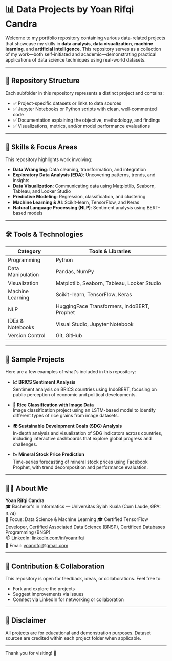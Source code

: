 # 📊 Data Projects by Yoan Rifqi Candra

Welcome to my portfolio repository containing various data-related projects that showcase my skills in **data analysis**, **data visualization**, **machine learning**, and **artificial intelligence**. This repository serves as a collection of my work—both self-initiated and academic—demonstrating practical applications of data science techniques using real-world datasets.

---

## 📂 Repository Structure

Each subfolder in this repository represents a distinct project and contains:

- ✅ Project-specific datasets or links to data sources  
- ✅ Jupyter Notebooks or Python scripts with clean, well-commented code  
- ✅ Documentation explaining the objective, methodology, and findings  
- ✅ Visualizations, metrics, and/or model performance evaluations  

---

## 🧠 Skills & Focus Areas

This repository highlights work involving:

- **Data Wrangling**: Data cleaning, transformation, and integration  
- **Exploratory Data Analysis (EDA)**: Uncovering patterns, trends, and insights  
- **Data Visualization**: Communicating data using Matplotlib, Seaborn, Tableau, and Looker Studio  
- **Predictive Modeling**: Regression, classification, and clustering  
- **Machine Learning & AI**: Scikit-learn, TensorFlow, and Keras  
- **Natural Language Processing (NLP)**: Sentiment analysis using BERT-based models  

---

## 🛠️ Tools & Technologies

| Category              | Tools & Libraries                                  |
|-----------------------|-----------------------------------------------------|
| Programming           | Python                                        |
| Data Manipulation     | Pandas, NumPy                                       |
| Visualization         | Matplotlib, Seaborn, Tableau, Looker Studio         |
| Machine Learning      | Scikit-learn, TensorFlow, Keras                     |
| NLP                   | HuggingFace Transformers, IndoBERT, Prophet         |
| IDEs & Notebooks      | Visual Studio, Jupyter Notebook                     |
| Version Control       | Git, GitHub                                         |

---

## 📘 Sample Projects

Here are a few examples of what's included in this repository:

- **📈 BRICS Sentiment Analysis**  
  Sentiment analysis on BRICS countries using IndoBERT, focusing on public perception of economic and political developments.

- **🌾 Rice Classification with Image Data**  
  Image classification project using an LSTM-based model to identify different types of rice grains from image datasets.

- **🌍 Sustainable Development Goals (SDG) Analysis**  
  In-depth analysis and visualization of SDG indicators across countries, including interactive dashboards that explore global progress and challenges.

- **📉 Mineral Stock Price Prediction**  
  Time-series forecasting of mineral stock prices using Facebook Prophet, with trend decomposition and performance evaluation.

---

## 👨‍💻 About Me

**Yoan Rifqi Candra**  
🎓 Bachelor's in Informatics — Universitas Syiah Kuala (Cum Laude, GPA: 3.74)  
📌 Focus: Data Science & Machine Learning
🎓 Certified TensorFlow Developer, Certified Associated Data Science (BNSP), Certificed Databases Programming (BNSP)  
📫 LinkedIn: [linkedin.com/in/yoanrifqi](https://www.linkedin.com/in/yoanrifqi)  
📧 Email: [yoanrifqi@gmail.com](mailto:yoanrifqi@gmail.com) 

---

## 🤝 Contribution & Collaboration

This repository is open for feedback, ideas, or collaborations. Feel free to:

- Fork and explore the projects  
- Suggest improvements via issues  
- Connect via LinkedIn for networking or collaboration

---

## 📌 Disclaimer

All projects are for educational and demonstration purposes. Dataset sources are credited within each project folder when applicable.

---

Thank you for visiting! 🚀
